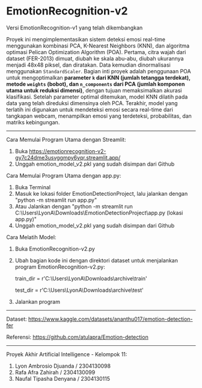 # EmotionRecognition-v2
Versi EmotionRecognition-v1 yang telah dikembangkan

Proyek ini mengimplementasikan sistem deteksi emosi real-time menggunakan kombinasi PCA, K-Nearest Neighbors (KNN), dan algoritma optimasi Pelican Optimization Algorithm (POA). Pertama, citra wajah dari dataset (FER-2013) dimuat, diubah ke skala abu-abu, diubah ukurannya menjadi 48x48 piksel, dan diratakan. Data kemudian dinormalisasi menggunakan `StandardScaler`. Bagian inti proyek adalah penggunaan POA untuk mengoptimalkan **parameter `k` dari KNN (jumlah tetangga terdekat), metode `weights` (bobot), dan `n_components` dari PCA (jumlah komponen utama untuk reduksi dimensi)**, dengan tujuan memaksimalkan akurasi klasifikasi. Setelah parameter optimal ditemukan, model KNN dilatih pada data yang telah direduksi dimensinya oleh PCA. Terakhir, model yang terlatih ini digunakan untuk mendeteksi emosi secara real-time dari tangkapan webcam, menampilkan emosi yang terdeteksi, probabilitas, dan matriks kebingungan.

----------------------------------------------------------------------------------------------------

Cara Memulai Program Utama dengan Streamlit: 
1. Buka https://emotionrecognition-v2-gy7c24dme3usvggmpy6yqr.streamlit.app/
2. Unggah emotion_model_v2.pkl yang sudah disimpan dari Github

Cara Memulai Program Utama dengan app.py: 
1. Buka Terminal
2. Masuk ke lokasi folder EmotionDetectionProject, lalu jalankan dengan "python -m streamlit run app.py"
3. Atau Jalankan dengan "python -m streamlit run C:\Users\LyonA\Downloads\EmotionDetectionProject\app.py (lokasi app.py)"
4. Unggah emotion_model_v2.pkl yang sudah disimpan dari Github

Cara Melatih Model:
1. Buka EmotionRecognition-v2.py
2. Ubah bagian kode ini dengan direktori dataset untuk menjalankan program EmotionRecognition-v2.py: 

    train_dir = r'C:\Users\LyonA\Downloads\archive\train'
    
    test_dir = r'C:\Users\LyonA\Downloads\archive\test'

3. Jalankan program

----------------------------------------------------------------------------------------------------

Dataset: https://www.kaggle.com/datasets/ananthu017/emotion-detection-fer

Referensi: https://github.com/atulapra/Emotion-detection

----------------------------------------------------------------------------------------------------

Proyek Akhir Artificial Intelligence - Kelompok 11:
1. Lyon Ambrosio Djuanda / 2304130098
2. Rafa Afra Zahirah / 2304130099
3. Naufal Tipasha Denyana / 2304130115